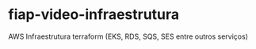 # fiap-video-infraestrutura
AWS Infraestrutura terraform (EKS, RDS, SQS, SES entre outros serviços)
